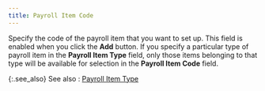 ```yaml
---
title: Payroll Item Code
---
```



Specify the code of the payroll item that you want to set up. This field  is enabled when you click the **Add**  button. If you specify a particular type of payroll item in the **Payroll Item Type** field, only those  items belonging to that type will be available for selection in the **Payroll Item Code** field.


{:.see_also}
See also
: [Payroll  Item Type](JavaScript:RelatedTopics1.Click())<!--Metadata type="DesignerControl" startspan
<object CLASSID="clsid:ADB880A6-D8FF-11CF-9377-00AA003B7A11"
	ID=RelatedTopics1
	TYPE="application/x-oleobject">
</object>-->

<object classid="clsid:ADB880A6-D8FF-11CF-9377-00AA003B7A11" id="RelatedTopics1" type="application/x-oleobject"> 
 <param name="Command" value="Related Topics">
<param name="Window" value="second">
<param name="Item1" value="Payroll Item Type;{{site.prl_chm}}/misc/payroll_item_type_sup.html">
</object><!--Metadata type="DesignerControl" endspan-->
